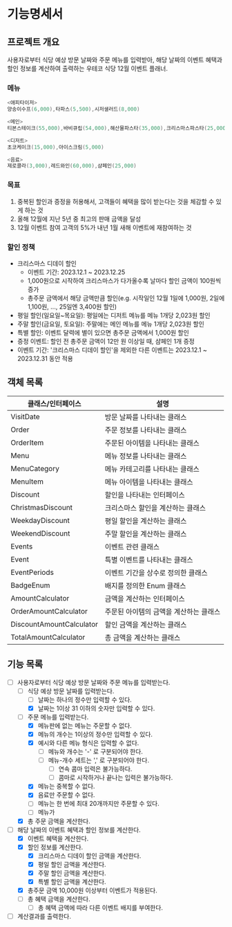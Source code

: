 # 기능명세서

## 프로젝트 개요

사용자로부터 식당 예상 방문 날짜와 주문 메뉴를 입력받아, 해당 날짜의 이벤트 혜택과 할인 정보를 계산하여 출력하는 우테코 식당 12월 이벤트 플래너.

### 메뉴

```java
<애피타이저>
양송이수프(6,000),타파스(5,500),시저샐러드(8,000)

<메인>
티본스테이크(55,000),바비큐립(54,000),해산물파스타(35,000),크리스마스파스타(25,000)

<디저트>
초코케이크(15,000),아이스크림(5,000)

<음료>
제로콜라(3,000),레드와인(60,000),샴페인(25,000)
```

### 목표

1. 중복된 할인과 증정을 허용해서, 고객들이 혜택을 많이 받는다는 것을 체감할 수 있게 하는 것
2. 올해 12월에 지난 5년 중 최고의 판매 금액을 달성
3. 12월 이벤트 참여 고객의 5%가 내년 1월 새해 이벤트에 재참여하는 것

### 할인 정책

- 크리스마스 디데이 할인
    - 이벤트 기간: 2023.12.1 ~ 2023.12.25
    - 1,000원으로 시작하여 크리스마스가 다가올수록 날마다 할인 금액이 100원씩 증가
    - 총주문 금액에서 해당 금액만큼 할인(e.g. 시작일인 12월 1일에 1,000원, 2일에 1,100원, ..., 25일엔 3,400원 할인)
- 평일 할인(일요일~목요일): 평일에는 디저트 메뉴를 메뉴 1개당 2,023원 할인
- 주말 할인(금요일, 토요일): 주말에는 메인 메뉴를 메뉴 1개당 2,023원 할인
- 특별 할인: 이벤트 달력에 별이 있으면 총주문 금액에서 1,000원 할인
- 증정 이벤트: 할인 전 총주문 금액이 12만 원 이상일 때, 샴페인 1개 증정
- 이벤트 기간: '크리스마스 디데이 할인'을 제외한 다른 이벤트는 2023.12.1 ~ 2023.12.31 동안 적용

## 객체 목록

<table>
  <thead>
    <tr>
      <th>클래스/인터페이스</th>
      <th>설명</th>
    </tr>
  </thead>
  <tbody>
    <tr>
      <td>VisitDate</td>
      <td>방문 날짜를 나타내는 클래스</td>
    </tr>
    <tr>
      <td>Order</td>
      <td>주문 정보를 나타내는 클래스</td>
    </tr>
    <tr>
      <td>OrderItem</td>
      <td>주문된 아이템을 나타내는 클래스</td>
    </tr>
    <tr>
      <td>Menu</td>
      <td>메뉴 정보를 나타내는 클래스</td>
    </tr>
    <tr>
      <td>MenuCategory</td>
      <td>메뉴 카테고리를 나타내는 클래스</td>
    </tr>
    <tr>
      <td>MenuItem</td>
      <td>메뉴 아이템을 나타내는 클래스</td>
    </tr>
    <tr>
      <td>Discount</td>
      <td>할인을 나타내는 인터페이스</td>
    </tr>
    <tr>
      <td>ChristmasDiscount</td>
      <td>크리스마스 할인을 계산하는 클래스</td>
    </tr>
    <tr>
      <td>WeekdayDiscount</td>
      <td>평일 할인을 계산하는 클래스</td>
    </tr>
    <tr>
      <td>WeekendDiscount</td>
      <td>주말 할인을 계산하는 클래스</td>
    </tr>
    <tr>
      <td>Events</td>
      <td>이벤트 관련 클래스</td>
    </tr>
    <tr>
      <td>Event</td>
      <td>특별 이벤트를 나타내는 클래스</td>
    </tr>
    <tr>
      <td>EventPeriods</td>
      <td>이벤트 기간을 상수로 정의한 클래스</td>
    </tr>
    <tr>
      <td>BadgeEnum</td>
      <td>배지를 정의한 Enum 클래스</td>
    </tr>
    <tr>
      <td>AmountCalculator</td>
      <td>금액을 계산하는 인터페이스</td>
    </tr>
    <tr>
      <td>OrderAmountCalculator</td>
      <td>주문된 아이템의 금액을 계산하는 클래스</td>
    </tr>
    <tr>
      <td>DiscountAmountCalculator</td>
      <td>할인 금액을 계산하는 클래스</td>
    </tr>
    <tr>
      <td>TotalAmountCalculator</td>
      <td>총 금액을 계산하는 클래스</td>
    </tr>
  </tbody>
</table>

## 기능 목록

- [ ]  사용자로부터 식당 예상 방문 날짜와 주문 메뉴를 입력받는다.
    - [ ]  식당 예상 방문 날짜를 입력받는다.
        - [ ]  날짜는 하나의 정수만 입력할 수 있다.
        - [X]  날짜는 1이상 31 이하의 숫자만 입력할 수 있다.
    - [ ]  주문 메뉴를 입력받는다.
        - [X]  메뉴판에 없는 메뉴는 주문할 수 없다.
        - [X]  메뉴의 개수는 1이상의 정수만 입력할 수 있다.
        - [X]  예시와 다른 메뉴 형식은 입력할 수 없다.
            - [ ]  메뉴와 개수는 '-' 로 구분되어야 한다.
            - [ ]  메뉴-개수 세트는 ',' 로 구분되어야 한다.
                - [ ]  연속 콤마 입력은 불가능하다.
                - [ ]  콤마로 시작하거나 끝나는 입력은 불가능하다.
        - [X]  메뉴는 중복할 수 없다.
        - [X]  음료만 주문할 수 없다.
        - [ ]  메뉴는 한 번에 최대 20개까지만 주문할 수 있다.
        - [ ]  메뉴가
    - [X] 총 주문 금액을 계산한다.
- [ ]  해당 날짜의 이벤트 혜택과 할인 정보를 계산한다.
    - [X]  이벤트 혜택을 계산한다.
    - [X]  할인 정보를 계산한다.
        - [X]  크리스마스 디데이 할인 금액을 계산한다.
        - [X]  평일 할인 금액을 계산한다.
        - [X]  주말 할인 금액을 계산한다.
        - [X]  특별 할인 금액을 계산한다.
    - [X]  총주문 금액 10,000원 이상부터 이벤트가 적용된다.
    - [ ]  총 혜택 금액을 계산한다.
        - [ ]  총 혜택 금액에 따라 다른 이벤트 배지를 부여한다.
- [ ]  계산결과를 출력한다.